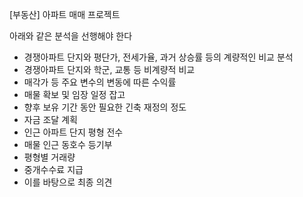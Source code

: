 [부동산] 아파트 매매 프로젝트

아래와 같은 분석을 선행해야 한다
- 경쟁아파트 단지와 평단가, 전세가율, 과거 상승률 등의 계량적인 비교 분석
- 경쟁아파트 단지와 학군, 교통 등 비계량적 비교 
- 매각가 등 주요 변수의 변동에 따른 수익률 
- 매물 확보 및 임장 일정 잡고 
- 향후 보유 기간 동안 필요한 긴축 재정의 정도 
- 자금 조달 계획 
- 인근 아파트 단지 평형 전수 
- 매물 인근 동호수 등기부 
- 평형별 거래량 
- 중개수수료 지급 
- 이를 바탕으로 최종 의견 


